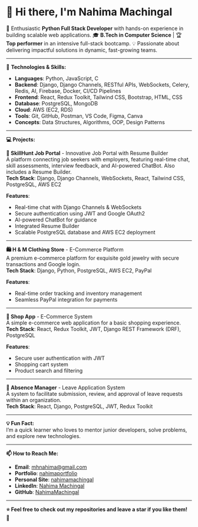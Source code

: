 # 👋 Hi there, I'm Nahima Machingal

🚀 Enthusiastic **Python Full Stack Developer** with hands-on experience in building scalable web applications.
🎓 **B.Tech in Computer Science** | 🏆 **Top performer** in an intensive full-stack bootcamp.
💡 Passionate about delivering impactful solutions in dynamic, fast-growing teams.

---

🔧 **Technologies & Skills:**

- **Languages**: Python, JavaScript, C
- **Backend**: Django, Django Channels, RESTful APIs, WebSockets, Celery, Redis, AI, Firebase, Docker, CI/CD Pipelines
- **Frontend**: React, Redux Toolkit, Tailwind CSS, Bootstrap, HTML, CSS
- **Database**: PostgreSQL, MongoDB
- **Cloud**: AWS (EC2, RDS)
- **Tools**: Git, GitHub, Postman, VS Code, Figma, Canva
- **Concepts**: Data Structures, Algorithms, OOP, Design Patterns

---

**💻 Projects:**

**🌟 SkillHunt Job Portal** - Innovative Job Portal with Resume Builder  
A platform connecting job seekers with employers, featuring real-time chat, skill assessments, interview feedback, and AI-powered ChatBot. Also includes a Resume Builder.  
**Tech Stack**: Django, Django Channels, WebSockets, React, Tailwind CSS, PostgreSQL, AWS EC2  

**Features**:
- Real-time chat with Django Channels & WebSockets
- Secure authentication using JWT and Google OAuth2
- AI-powered ChatBot for guidance
- Integrated Resume Builder
- Scalable PostgreSQL database and AWS EC2 deployment

---

**🛍️ H & M Clothing Store** - E-Commerce Platform  
A premium e-commerce platform for exquisite gold jewelry with secure transactions and Google login.  
**Tech Stack**: Django, Python, PostgreSQL, AWS EC2, PayPal  

**Features**:
- Real-time order tracking and inventory management
- Seamless PayPal integration for payments

---

**🛒 Shop App** - E-Commerce System  
A simple e-commerce web application for a basic shopping experience.  
**Tech Stack**: React, Redux Toolkit, JWT, Django REST Framework (DRF), PostgreSQL  

**Features**:
- Secure user authentication with JWT
- Shopping cart system
- Product search and filtering

---

**🏢 Absence Manager** - Leave Application System  
A system to facilitate submission, review, and approval of leave requests within an organization.  
**Tech Stack**: React, Django, PostgreSQL, JWT, Redux Toolkit  

---

**💡 Fun Fact:**  
I’m a quick learner who loves to mentor junior developers, solve problems, and explore new technologies.

---

**📫 How to Reach Me:**
- **Email**: mhnahima@gmail.com  
- **Portfolio**: [nahimaportfolio](https://nahimaportfolio.vercel.app/)
- **Personal Site**: [nahimamachingal](https://nahimamachingal.vercel.app/)
- **LinkedIn**: [Nahima Machingal](https://www.linkedin.com/in/nahima-machingal-036b6b276/)
- **GitHub**: [NahimaMachingal](https://github.com/NahimaMachingal)

---

**⭐️ Feel free to check out my repositories and leave a star if you like them! 🌟**

